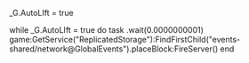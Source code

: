 _G.AutoLIft = true

while _G.AutoLIft = true do
task .wait(0.0000000001)
game:GetService("ReplicatedStorage"):FindFirstChild("events-shared/network@GlobalEvents").placeBlock:FireServer()
end
